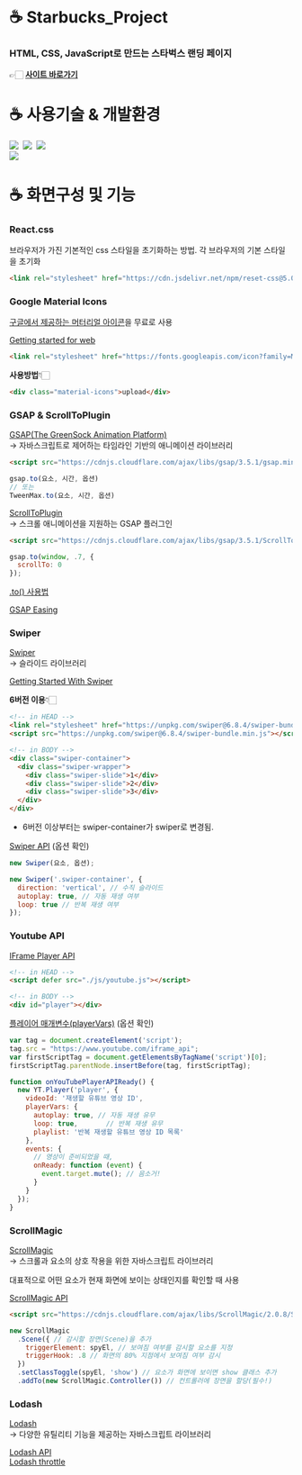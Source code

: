# ☕ Starbucks_Project

### HTML, CSS, JavaScript로 만드는 스타벅스 랜딩 페이지
👉🏻 **[사이트 바로가기](https://graceful-parfait-b9d21d.netlify.app/)**

# ☕ 사용기술 & 개발환경

<img src="https://img.shields.io/badge/html-E34F26?style=for-the-badge&logo=html5&logoColor=white">&nbsp;
<img src="https://img.shields.io/badge/css-1572B6?style=for-the-badge&logo=css3&logoColor=white">&nbsp;
<img src="https://img.shields.io/badge/javascript-F7DF1E?style=for-the-badge&logo=javascript&logoColor=black"><br>
<img src="https://img.shields.io/badge/Visual Studio Code-0769AD?style=for-the-badge&logo=Visual Studio Code IDEA&logoColor=white">

# ☕ 화면구성 및 기능

### React.css

브라우저가 가진 기본적인 css 스타일을 초기화하는 방법.
각 브라우저의 기본 스타일을 초기화

```html
<link rel="stylesheet" href="https://cdn.jsdelivr.net/npm/reset-css@5.0.1/reset.min.css" />
```

### Google Material Icons

[구글에서 제공하는 머터리얼 아이콘](https://material.io/resources/icons/?style=baseline)을 무료로 사용

[Getting started for web](https://material.io/develop/web/getting-started)

```html
<link rel="stylesheet" href="https://fonts.googleapis.com/icon?family=Material+Icons" />
```

**사용방법**👇🏻

```html
<div class="material-icons">upload</div>
```

### GSAP & ScrollToPlugin

[GSAP(The GreenSock Animation Platform)](https://greensock.com/gsap/)\
→ 자바스크립트로 제어하는 타임라인 기반의 애니메이션 라이브러리

```html
<script src="https://cdnjs.cloudflare.com/ajax/libs/gsap/3.5.1/gsap.min.js" integrity="sha512-IQLehpLoVS4fNzl7IfH8Iowfm5+RiMGtHykgZJl9AWMgqx0AmJ6cRWcB+GaGVtIsnC4voMfm8f2vwtY+6oPjpQ==" crossorigin="anonymous"></script>
```

```javascript
gsap.to(요소, 시간, 옵션)
// 또는
TweenMax.to(요소, 시간, 옵션)
```

[ScrollToPlugin](https://greensock.com/scrolltoplugin/)\
→ 스크롤 애니메이션을 지원하는 GSAP 플러그인

```html
<script src="https://cdnjs.cloudflare.com/ajax/libs/gsap/3.5.1/ScrollToPlugin.min.js" integrity="sha512-nTHzMQK7lwWt8nL4KF6DhwLHluv6dVq/hNnj2PBN0xMl2KaMm1PM02csx57mmToPAodHmPsipoERRNn4pG7f+Q==" crossorigin="anonymous"></script>
```

```javascript
gsap.to(window, .7, {
  scrollTo: 0
});
```

[.to() 사용법](https://greensock.com/docs/v3/GSAP/gsap.to())

[GSAP Easing](https://greensock.com/docs/v2/Easing)

### Swiper

[Swiper](https://swiperjs.com/)\
→ 슬라이드 라이브러리

[Getting Started With Swiper](https://swiperjs.com/get-started)

**6버전 이용**👇🏻

```html
<!-- in HEAD -->
<link rel="stylesheet" href="https://unpkg.com/swiper@6.8.4/swiper-bundle.min.css" />
<script src="https://unpkg.com/swiper@6.8.4/swiper-bundle.min.js"></script>

<!-- in BODY -->
<div class="swiper-container">
  <div class="swiper-wrapper">
    <div class="swiper-slide">1</div>
    <div class="swiper-slide">2</div>
    <div class="swiper-slide">3</div>
  </div>
</div>
```

- 6버전 이상부터는 swiper-container가 swiper로 변경됨.

[Swiper API](https://swiperjs.com/swiper-api) (옵션 확인)

```js
new Swiper(요소, 옵션);
```

```js
new Swiper('.swiper-container', {
  direction: 'vertical', // 수직 슬라이드
  autoplay: true, // 자동 재생 여부
  loop: true // 반복 재생 여부
});
```

### Youtube API

[IFrame Player API](https://developers.google.com/youtube/iframe_api_reference?hl=ko)

```html
<!-- in HEAD -->
<script defer src="./js/youtube.js"></script>

<!-- in BODY -->
<div id="player"></div>
```

[플레이어 매개변수(playerVars)](https://developers.google.com/youtube/player_parameters.html?playerVersion=HTML5&hl=ko#Parameters) (옵션 확인)

```js
var tag = document.createElement('script');
tag.src = "https://www.youtube.com/iframe_api";
var firstScriptTag = document.getElementsByTagName('script')[0];
firstScriptTag.parentNode.insertBefore(tag, firstScriptTag);

function onYouTubePlayerAPIReady() {
  new YT.Player('player', {
    videoId: '재생할 유튜브 영상 ID', 
    playerVars: {
      autoplay: true, // 자동 재생 유무
      loop: true,       // 반복 재생 유무
      playlist: '반복 재생할 유튜브 영상 ID 목록' 
    },
    events: {
      // 영상이 준비되었을 때,
      onReady: function (event) {
        event.target.mute(); // 음소거!
      }
    }
  });
}
```

### ScrollMagic

[ScrollMagic](https://github.com/janpaepke/ScrollMagic)\
→ 스크롤과 요소의 상호 작용을 위한 자바스크립트 라이브러리

대표적으로 어떤 요소가 현재 화면에 보이는 상태인지를 확인할 때 사용

[ScrollMagic API](http://scrollmagic.io/docs/)

```html
<script src="https://cdnjs.cloudflare.com/ajax/libs/ScrollMagic/2.0.8/ScrollMagic.min.js"></script>
```

```js
new ScrollMagic
  .Scene({ // 감시할 장면(Scene)을 추가
    triggerElement: spyEl, // 보여짐 여부를 감시할 요소를 지정
    triggerHook: .8 // 화면의 80% 지점에서 보여짐 여부 감시
  })
  .setClassToggle(spyEl, 'show') // 요소가 화면에 보이면 show 클래스 추가
  .addTo(new ScrollMagic.Controller()) // 컨트롤러에 장면을 할당(필수!)
```

### Lodash

[Lodash](https://lodash.com/)\
→ 다양한 유틸리티 기능을 제공하는 자바스크립트 라이브러리

[Lodash API](https://lodash.com/docs/4.17.15)\
[Lodash throttle](https://lodash.com/docs/4.17.15#throttle)
